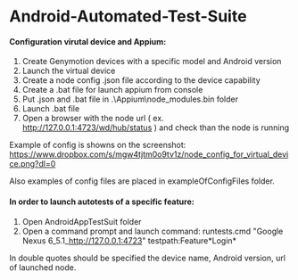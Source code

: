 # Android-Automated-Test-Suite

#### Configuration virutal device and Appium:
1. Create Genymotion devices with a specific model and Android version 	
2. Launch the virtual device
3. Create a node config .json file according to the device capability 
4. Create a .bat file for launch appium from console 
5. Put .json and .bat file in .\Appium\node_modules\.bin folder
6. Launch .bat file
7. Open a browser with the node url ( ex. http://127.0.0.1:4723/wd/hub/status ) and check than the node is running

Example of config is showns on the screenshot: https://www.dropbox.com/s/mgw4tjtm0o9tv1z/node_config_for_virtual_device.png?dl=0

Also examples of config files are placed in exampleOfConfigFiles folder.

#### In order to launch autotests of a specific feature:

1. Open AndroidAppTestSuit folder 
2. Open a command prompt and launch command: 
runtests.cmd "Google Nexus 6_5.1_http://127.0.0.1:4723" testpath:Feature\*Login\*

In double quotes should be specified the device name, Android version, url of launched node.

